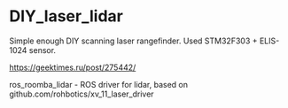 # DIY_laser_lidar
Simple enough DIY scanning laser rangefinder.
Used STM32F303 + ELIS-1024 sensor.

https://geektimes.ru/post/275442/


ros_roomba_lidar - ROS driver for lidar, based on github.com/rohbotics/xv_11_laser_driver


